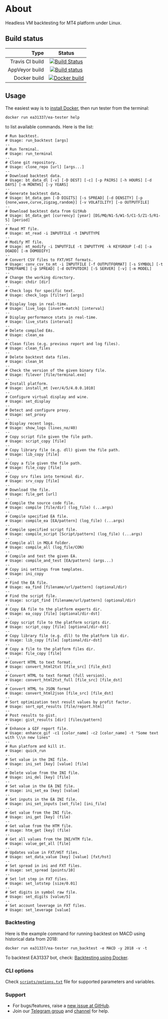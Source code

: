 # About

Headless VM backtesting for MT4 platform under Linux.

## Build status

| Type            | Status      |
| --------------: |:-----------:|
| Travis CI build | [![Build Status](https://api.travis-ci.org/EA31337/EA-Tester.svg?branch=master)](https://travis-ci.org/EA31337/EA-Tester) |
| AppVeyor build  | [![Build status](https://ci.appveyor.com/api/projects/status/r4g7ughqovcv5ph5/branch/master?svg=true)](https://ci.appveyor.com/project/kenorb/ea-tester) |
| Docker build    | [![Docker build](https://images.microbadger.com/badges/image/ea31337/ea-tester.svg)](https://microbadger.com/images/ea31337/ea-tester "Docker build") |

## Usage

The easiest way is to [install Docker](https://www.docker.com/get-started), then run tester from the terminal:

    docker run ea31337/ea-tester help

to list available commands. Here is the list:

```
# Run backtest.
# Usage: run_backtest [args]
--
# Run Terminal.
# Usage: run_terminal
--
# Clone git repository.
# Usage: clone_repo [url] [args...]
--
# Download backtest data.
# Usage: bt_data_dl [-v] [-D DEST] [-c] [-p PAIRS] [-h HOURS] [-d DAYS] [-m MONTHS] [-y YEARS]
--
# Generate backtest data.
# Usage: bt_data_gen [-D DIGITS] [-s SPREAD] [-d DENSITY] [-p {none,wave,curve,zigzag,random}] [-v VOLATILITY] [-o OUTPUTFILE]
--
# Download backtest data from GitHub
# Usage: bt_data_get [currency] [year] [DS/MQ/N1-5/W1-5/C1-5/Z1-5/R1-5] [period]
--
# Read MT file.
# Usage: mt_read -i INPUTFILE -t INPUTTYPE
--
# Modify MT file.
# Usage: mt_modify -i INPUTFILE -t INPUTTYPE -k KEYGROUP [-d] [-a DOADD] [-m DOMODIFY]
--
# Convert CSV files to FXT/HST formats.
# Usage: conv_csv_to_mt -i INPUTFILE [-f OUTPUTFORMAT] [-s SYMBOL] [-t TIMEFRAME] [-p SPREAD] [-d OUTPUTDIR] [-S SERVER] [-v] [-m MODEL]
--
# Change the working directory.
# Usage: chdir [dir]
--
# Check logs for specific text.
# Usage: check_logs [filter] [args]
--
# Display logs in real-time.
# Usage: live_logs [invert-match] [interval]
--
# Display performance stats in real-time.
# Usage: live_stats [interval]
--
# Delete compiled EAs.
# Usage: clean_ea
--
# Clean files (e.g. previous report and log files).
# Usage: clean_files
--
# Delete backtest data files.
# Usage: clean_bt
--
# Check the version of the given binary file.
# Usage: filever [file/terminal.exe]
--
# Install platform.
# Usage: install_mt [ver/4/5/4.0.0.1010]
--
# Configure virtual display and wine.
# Usage: set_display
--
# Detect and configure proxy.
# Usage: set_proxy
--
# Display recent logs.
# Usage: show_logs (lines_no/40)
--
# Copy script file given the file path.
# Usage: script_copy [file]
--
# Copy library file (e.g. dll) given the file path.
# Usage: lib_copy [file]
--
# Copy a file given the file path.
# Usage: file_copy [file]
--
# Copy srv files into terminal dir.
# Usage: srv_copy [file]
--
# Download the file.
# Usage: file_get [url]
--
# Compile the source code file.
# Usage: compile [file/dir] (log_file) (...args)
--
# Compile specified EA file.
# Usage: compile_ea [EA/pattern] (log_file) (...args)
--
# Compile specified script file.
# Usage: compile_script [Script/pattern] (log_file) (...args)
--
# Compile all in MQL4 folder.
# Usage: compile_all (log_file/CON)
--
# Compile and test the given EA.
# Usage: compile_and_test [EA/pattern] (args...)
--
# Copy ini settings from templates.
# Usage: ini_copy
--
# Find the EA file.
# Usage: ea_find [filename/url/pattern] (optional/dir)
--
# Find the script file.
# Usage: script_find [filename/url/pattern] (optional/dir)
--
# Copy EA file to the platform experts dir.
# Usage: ea_copy [file] [optional/dir-dst]
--
# Copy script file to the platform scripts dir.
# Usage: script_copy [file] [optional/dir-dst]
--
# Copy library file (e.g. dll) to the platform lib dir.
# Usage: lib_copy [file] [optional/dir-dst]
--
# Copy a file to the platform files dir.
# Usage: file_copy [file]
--
# Convert HTML to text format.
# Usage: convert_html2txt [file_src] [file_dst]
--
# Convert HTML to text format (full version).
# Usage: convert_html2txt_full [file_src] [file_dst]
--
# Convert HTML to JSON format
# Usage: convert_html2json [file_src] [file_dst]
--
# Sort optimization test result values by profit factor.
# Usage: sort_opt_results [file/report.html]
--
# Post results to gist.
# Usage: gist_results [dir] [files/pattern]
--
# Enhance a GIF report file.
# Usage: enhance_gif -c1 [color_name] -c2 [color_name] -t "Some text with \\\n new lines"
--
# Run platform and kill it.
# Usage: quick_run
--
# Set value in the INI file.
# Usage: ini_set [key] [value] [file]
--
# Delete value from the INI file.
# Usage: ini_del [key] [file]
--
# Set value in the EA INI file.
# Usage: ini_set_ea [key] [value]
--
# Set inputs in the EA INI file.
# Usage: ini_set_inputs [set_file] [ini_file]
--
# Get value from the INI file.
# Usage: ini_get [key] (file)
--
# Get value from the HTM file.
# Usage: htm_get [key] (file)
--
# Get all values from the INI/HTM file.
# Usage: value_get_all [file]
--
# Updates value in FXT/HST files.
# Usage: set_data_value [key] [value] [fxt/hst]
--
# Set spread in ini and FXT files.
# Usage: set_spread [points/10]
--
# Set lot step in FXT files.
# Usage: set_lotstep [size/0.01]
--
# Set digits in symbol raw file.
# Usage: set_digits [value/5]
--
# Set account leverage in FXT files.
# Usage: set_leverage [value]
```

### Backtesting

Here is the example command for running backtest on MACD using historical data from 2018:

    docker run ea31337/ea-tester run_backtest -e MACD -y 2018 -v -t

To backtest EA31337 bot, check: [Backtesting using Docker](https://github.com/EA31337/EA31337/wiki/Backtesting-using-Docker).

### CLI options

Check [`scripts/options.txt`](scripts/options.txt) file for supported parameters and variables.

### Support

- For bugs/features, raise a [new issue at GitHub](https://github.com/EA31337/EA-Tester/issues).
- Join our [Telegram group](https://t.me/EA31337) and [channel](https://t.me/EA31337_Announcements) for help.
